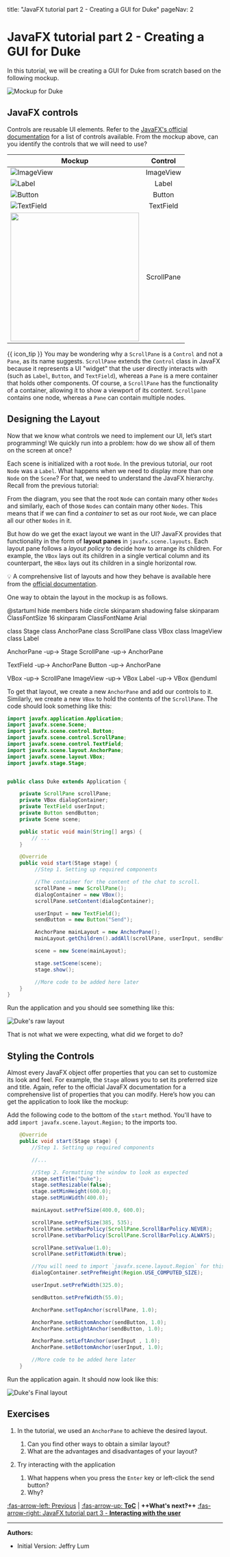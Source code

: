 <frontmatter>
  title: "JavaFX tutorial part 2 - Creating a GUI for Duke"
  pageNav: 2
</frontmatter>

# JavaFX tutorial part 2 - Creating a GUI for Duke

In this tutorial, we will be creating a GUI for Duke from scratch based on the following mockup.

![Mockup for Duke](images/javafx/DukeMockup.png)

## JavaFX controls

Controls are reusable UI elements. Refer to the [JavaFX's official documentation](https://openjfx.io/javadoc/17/javafx.controls/javafx/scene/control/package-summary.html) for a list of controls available.
From the mockup above, can you identify the controls that we will need to use?

Mockup | Control
------ | :---: |
![ImageView](images/javafx/MockupImageView.png) | ImageView
![Label](images/javafx/MockupLabel.png) | Label
![Button](images/javafx/MockupButton.png) | Button
![TextField](images/javafx/MockupTextField.png) | TextField
<img src="images/javafx/MockupScrollPane.png" width="300" /> | ScrollPane | ScrollPane

{{ icon_tip }} You may be wondering why a `ScrollPane` is a `Control` and not a `Pane`, as its name suggests. `ScrollPane` extends the `Control` class in JavaFX because it represents a UI "widget" that the user directly interacts with (such as `Label`, `Button`, and `TextField`), whereas a `Pane` is a mere container that holds other components. Of course, a `ScrollPane` has the functionality of a container, allowing it to show a <tooltip content="gives a rectanular view into a larger content which exceeds the available screen/stage area">viewport</tooltip> of its content. `Scrollpane` contains one node, whereas a `Pane` can contain multiple nodes.

## Designing the Layout

Now that we know what controls we need to implement our UI, let’s start programming! We quickly run into a problem: how do we show all of them on the screen at once?

Each scene is initialized with a root `Node`. In the previous tutorial, our root `Node` was a `Label`.
What happens when we need to display more than one `Node` on the `Scene`? For that, we need to understand the JavaFX hierarchy. Recall from the previous tutorial:

<puml src="images/javafx/JavaFxHierarchy.puml" />

From the diagram, you see that the root `Node` can contain many other `Nodes` and similarly, each of those `Nodes` can contain many other `Nodes`. This means that if we can find a _container_ to set as our root `Node`, we can place all our other `Nodes` in it.

But how do we get the exact layout we want in the UI? JavaFX provides that functionality in the form of **layout panes** in `javafx.scene.layouts`. Each layout pane follows a _layout policy_ to decide how to arrange its children. For example, the `VBox` lays out its children in a single vertical column and its counterpart, the `HBox` lays out its children in a single horizontal row.

:bulb: A comprehensive list of layouts and how they behave is available here from the [official documentation](https://openjfx.io/javadoc/17/javafx.graphics/javafx/scene/layout/package-summary.html).

One way to obtain the layout in the mockup is as follows.

<puml>
@startuml
hide members
hide circle
skinparam shadowing false
skinparam ClassFontSize 16
skinparam ClassFontName Arial

class Stage
class AnchorPane
class ScrollPane
class VBox
class ImageView
class Label

AnchorPane -up-> Stage
ScrollPane -up-> AnchorPane

TextField -up-> AnchorPane
Button -up-> AnchorPane

VBox -up-> ScrollPane
ImageView -up-> VBox
Label -up-> VBox
@enduml
</puml>

To get that layout, we create a new `AnchorPane` and add our controls to it. Similarly, we create a new `VBox` to hold the contents of the `ScrollPane`. The code should look something like this:

```java
import javafx.application.Application;
import javafx.scene.Scene;
import javafx.scene.control.Button;
import javafx.scene.control.ScrollPane;
import javafx.scene.control.TextField;
import javafx.scene.layout.AnchorPane;
import javafx.scene.layout.VBox;
import javafx.stage.Stage;


public class Duke extends Application {

    private ScrollPane scrollPane;
    private VBox dialogContainer;
    private TextField userInput;
    private Button sendButton;
    private Scene scene;

    public static void main(String[] args) {
        // ...
    }

    @Override
    public void start(Stage stage) {
         //Step 1. Setting up required components

         //The container for the content of the chat to scroll.
         scrollPane = new ScrollPane();
         dialogContainer = new VBox();
         scrollPane.setContent(dialogContainer);

         userInput = new TextField();
         sendButton = new Button("Send");

         AnchorPane mainLayout = new AnchorPane();
         mainLayout.getChildren().addAll(scrollPane, userInput, sendButton);

         scene = new Scene(mainLayout);

         stage.setScene(scene);
         stage.show();

         //More code to be added here later
    }
}
```

Run the application and you should see something like this:

![Duke's raw layout](images/javafx/RawLayout.png)

That is not what we were expecting, what did we forget to do?

## Styling the Controls

Almost every JavaFX object offer properties that you can set to customize its look and feel. For example, the `Stage` allows you to set its preferred size and title. Again, refer to the official JavaFX documentation for a comprehensive list of properties that you can modify. Here’s how you can get the application to look like the mockup:

Add the following code to the bottom of the `start` method. You'll have to add `import javafx.scene.layout.Region;` to the imports too.

```java
    @Override
    public void start(Stage stage) {
        //Step 1. Setting up required components

        //...

        //Step 2. Formatting the window to look as expected
        stage.setTitle("Duke");
        stage.setResizable(false);
        stage.setMinHeight(600.0);
        stage.setMinWidth(400.0);

        mainLayout.setPrefSize(400.0, 600.0);

        scrollPane.setPrefSize(385, 535);
        scrollPane.setHbarPolicy(ScrollPane.ScrollBarPolicy.NEVER);
        scrollPane.setVbarPolicy(ScrollPane.ScrollBarPolicy.ALWAYS);

        scrollPane.setVvalue(1.0);
        scrollPane.setFitToWidth(true);

        //You will need to import `javafx.scene.layout.Region` for this.
        dialogContainer.setPrefHeight(Region.USE_COMPUTED_SIZE);

        userInput.setPrefWidth(325.0);

        sendButton.setPrefWidth(55.0);

        AnchorPane.setTopAnchor(scrollPane, 1.0);

        AnchorPane.setBottomAnchor(sendButton, 1.0);
        AnchorPane.setRightAnchor(sendButton, 1.0);

        AnchorPane.setLeftAnchor(userInput , 1.0);
        AnchorPane.setBottomAnchor(userInput, 1.0);

        //More code to be added here later
    }
```

Run the application again. It should now look like this:

![Duke's Final layout](images/javafx/FinalLayout.png)

## Exercises

1. In the tutorial, we used an `AnchorPane` to achieve the desired layout.
   1. Can you find other ways to obtain a similar layout?
   1. What are the advantages and disadvantages of your layout?

1. Try interacting with the application
   1. What happens when you press the `Enter` key or left-click the send button?
   1. Why?

[:fas-arrow-left: Previous](javaFxPart1.md) | [:fas-arrow-up: **ToC**](javaFx.md) | <span class="badge rounded-pill bg-primary">**++What's next?++**</span> [:fas-arrow-right: JavaFX tutorial part 3 - **Interacting with the user**](javaFxPart3.md)

--------------------------------------------------------------------------------
**Authors:**
* Initial Version: Jeffry Lum
